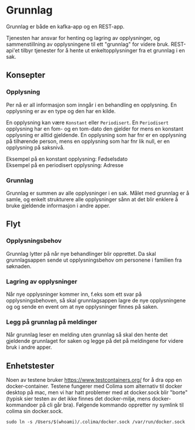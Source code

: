 # Grunnlag

Grunnlag er både en kafka-app og en REST-app.

Tjenesten har ansvar for henting og lagring av opplysninger, og sammenstillning av opplysningene til ett "grunnlag" for videre bruk.
REST-api'et tilbyr tjenester for å hente ut enkeltopplysninger fra et grunnlag i en sak.

## Konsepter

### Opplysning
Per nå er all informasjon som inngår i en behandling en opplysning. En opplysning er av en type og den har en kilde.

En opplysning kan være `Konstant` eller `Periodisert`.
En `Periodisert` opplysning har en fom- og en tom-dato den gjelder for mens en konstant opplysning er alltid gjeldende.
En opplysning som har fnr er en opplysning på tilhørende person, mens en opplysning som har fnr lik null, er en opplysning på saksnivå.

Eksempel på en konstant opplysning: Fødselsdato\
Eksempel på en periodisert opplysning: Adresse

### Grunnlag
Grunnlag er summen av alle opplysninger i en sak. Målet med grunnlag er å samle, og enkelt strukturere alle opplysninger sånn at
det blir enklere å bruke gjeldende informasjon i andre apper.

## Flyt

### Opplysningsbehov
Grunnlag lytter på når nye behandlinger blir opprettet. Da skal grunnlagsappen sende ut opplysningsbehov om personene i familien fra søknaden.

### Lagring av opplysninger
Når nye opplysninger kommer inn, f.eks som ett svar på opplysningsbehoven, så skal grunnlagsappen lagre de nye opplysningene og
og sende en event om at nye opplysninger finnes på saken.

### Legg på grunnlag på meldinger
Når grunnlag leser en melding uten grunnlag så skal den hente det gjeldende grunnlaget for saken og legge på det på meldingene for videre bruk i andre apper.

## Enhetstester
Noen av testene bruker https://www.testcontainers.org/ for å dra opp en docker-container.
Testene fungerer med Colima som alternativ til docker desktop på mac, men vi har hatt problemer med at docker.sock blir "borte" (typisk sier testen av det ikke finnes det docker-miljø, mens docker-kommandoer på cli går bra). Følgende kommando oppretter ny symlink til colima sin docker.sock.

    sudo ln -s /Users/$(whoami)/.colima/docker.sock /var/run/docker.sock 

